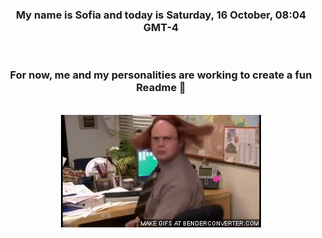 


<div align="center">
<h3 >My name is Sofia and today is Saturday, 16 October, 08:04 GMT-4</h3><br>
<h3 >For now, me and my personalities are working to create a fun Readme 👋
</h3><br>
<img src='img/dwight.gif' alt='working...'/>
</div>
